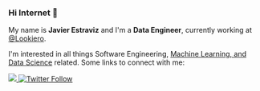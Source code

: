 ### Hi Internet 🖖

My name is **Javier Estraviz** and I'm a **Data Engineer**, currently working at [@Lookiero](https://lookiero.com/). 

I'm interested in all things Software Engineering, [Machine Learning, and Data Science](https://github.com/estraviz/data-science-roadmap) related. Some links to connect with me:

<div>
  <a class="header-badge" target="_blank" href="https://www.linkedin.com/in/javierestraviz/">
  <img src="https://img.shields.io/badge/style--5eba00.svg?label=LinkedIn&logo=linkedin&style=social">
  </a>
  <a class="header-badge" target="_blank" href="https://twitter.com/estraviz">
      <img alt="Twitter Follow" src="https://img.shields.io/twitter/follow/estraviz?style=social">
  </a>
<div>
